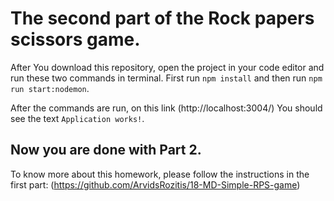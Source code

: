# The second part of the Rock papers scissors game.

After You download this repository, open the project in your code editor and run these two commands in terminal. 
First run `npm install` and then run `npm run start:nodemon`.

After the commands are run, on this link (http://localhost:3004/)
You should see the text `Application works!`.

## Now you are done with Part 2.

To know more about this homework, please follow the instructions in the first part: (https://github.com/ArvidsRozitis/18-MD-Simple-RPS-game)
